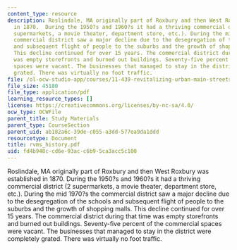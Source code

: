 ```yaml
---
content_type: resource
description: Roslindale, MA originally part of Roxbury and then West Roxbury was established
  in 1870.  During the 1950?s and 1960?s it had a thriving commercial district (2
  supermarkets, a movie theater, department store, etc.). During the mid 1970?s the
  commercial district saw a major decline due to the desegregation of the schools
  and subsequent flight of people to the suburbs and the growth of shopping malls.
  This decline continued for over 15 years. The commercial district during that time
  was empty storefronts and burned out buildings. Seventy-five percent of the commercial
  spaces were vacant. The businesses that managed to stay in the district were completely
  grated. There was virtually no foot traffic.
file: /ol-ocw-studio-app/courses/11-439-revitalizing-urban-main-streets-hyde-jackson-square-roslindale-square-boston-spring-2005/fd4b948ccd6e93acc6b95ca3acc5c100_rvms_history.pdf
file_size: 45180
file_type: application/pdf
learning_resource_types: []
license: https://creativecommons.org/licenses/by-nc-sa/4.0/
ocw_type: OCWFile
parent_title: Study Materials
parent_type: CourseSection
parent_uid: ab182a6c-39de-c055-a3dd-577ea9da1ddd
resourcetype: Document
title: rvms_history.pdf
uid: fd4b948c-cd6e-93ac-c6b9-5ca3acc5c100
---
```

Roslindale, MA originally part of Roxbury and then West Roxbury was established in 1870.  During the 1950?s and 1960?s it had a thriving commercial district (2 supermarkets, a movie theater, department store, etc.). During the mid 1970?s the commercial district saw a major decline due to the desegregation of the schools and subsequent flight of people to the suburbs and the growth of shopping malls. This decline continued for over 15 years. The commercial district during that time was empty storefronts and burned out buildings. Seventy-five percent of the commercial spaces were vacant. The businesses that managed to stay in the district were completely grated. There was virtually no foot traffic.